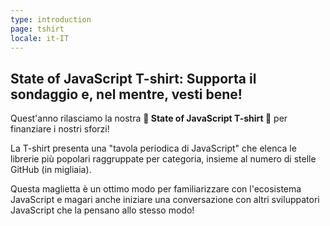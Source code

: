 ```yaml
---
type: introduction
page: tshirt
locale: it-IT
---
```


## State of JavaScript T-shirt: Supporta il sondaggio e, nel mentre, vesti bene!

Quest'anno rilasciamo la nostra **👕 State of JavaScript T-shirt 👕** per finanziare i nostri sforzi!

La T-shirt presenta una "tavola periodica di JavaScript" che elenca le librerie più popolari raggruppate per categoria, insieme al numero di stelle GitHub (in migliaia).

Questa maglietta è un ottimo modo per familiarizzare con l'ecosistema JavaScript e magari anche iniziare una conversazione con altri sviluppatori JavaScript che la pensano allo stesso modo!

